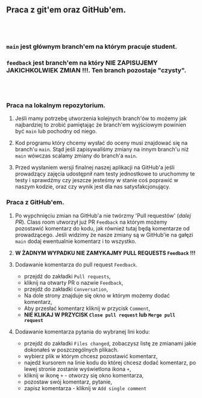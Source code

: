 ## Praca z git'em oraz GitHub'em.

<br />
<br />

### `main` jest głównym branch'em na którym pracuje student.

### `feedback` jest branch'em na który **NIE ZAPISUJEMY JAKICHKOLWIEK ZMIAN !!!**. Ten branch pozostaje "czysty".
<br />
<br />

### Praca na lokalnym repozytorium.

1. Jeśli mamy potrzebę utworzenia kolejnych branch'ów to możemy jak najbardziej to zrobić pamiętając że branch'em wyjściowym powinien być `main` lub pochodny od niego.
   
2. Kod programu który chcemy wysłać do oceny musi znajdować się na branch'u `main`. Stąd jeśli zapisywaliśmy zmiany na innym branch'u niż `main` wówczas scalamy zmiany do branch'a `main`.


3. Przed wysłaniem wersji finalnej naszej aplikacji na GitHub'a jeśli prowadzący zajęcia udostępnił nam testy jednostkowe to uruchommy te testy  i sprawdźmy czy jeszcze jesteśmy w stanie coś poprawić w naszym kodzie, oraz czy wynik jest dla nas satysfakcjonujący.

### Praca z GitHub'em.

1. Po wypchnięciu zmian na GitHub'a nie twórzmy 'Pull requestów' (*dalej PR*). Class room utworzył już PR `Feedback` na którym możemy pozostawić komentarz do kodu, jak również tutaj będą komentarze od prowadzącego. Jeśli widzimy że nasze zmiany są w GitHub'ie na gałęzi `main` dodaj ewentualnie komentarz i to wszystko.
   
2. **W ŻADNYM WYPADKU NIE ZAMYKAJMY PULL REQUESTS `Feedback` !!!**

3. Dodawanie komentarza do pull request `Feedback`.
	
    * przejdź do zakładki `Pull requests`,
	* kliknij na otwarty PR o nazwie `Feedback`,
	* przejdź do zakładki `Conversation`,
	* Na dole strony znajduje się okno w którym możemy dodać komentarz,
	* Aby przesłać komentarz kliknij w przycisk `Comment`,
	* **NIE KLIKAJ W PRZYCISK `Close pull request` lub `Merge pull request`**
  
4. Dodawanie komentarza pytania do wybranej lini kodu:
	* przejdź do zakładki `Files changed`, zobaczysz listę ze zmianami jakie dokonałeś w poszczególnych plikach.
	* wybierz plik w którym chcesz pozostawić komentarz,
	* najedź kursorem na linie kodu do której chcesz dodać komentarz, po lewej stronie zostanie wyświetlona ikona `+`,
	* kliknij w ikonę `+` - otworzy się okno komentarza,
	* pozostaw swój komentarz, pytanie,
	* zapisz komentarza - kliknij w `Add single comment`
